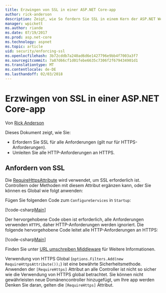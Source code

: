 ```yaml
---
title: Erzwingen von SSL in einer ASP.NET Core-app
author: rick-anderson
description: Zeigt, wie So fordern Sie SSL in einem Kern der ASP.NET Web-app
manager: wpickett
ms.author: riande
ms.date: 07/19/2017
ms.prod: asp.net-core
ms.technology: aspnet
ms.topic: article
uid: security/enforcing-ssl
ms.openlocfilehash: 3b72cddb7a240ad6d6e1427796e9bb4f7003a3f7
ms.sourcegitcommit: 7a87d66cf1d01febe6635c7306f2f679434901d1
ms.translationtype: MT
ms.contentlocale: de-DE
ms.lasthandoff: 02/03/2018
---
```

# <a name="enforcing-ssl-in-an-aspnet-core-app"></a>Erzwingen von SSL in einer ASP.NET Core-app

Von [Rick Anderson](https://twitter.com/RickAndMSFT)

Dieses Dokument zeigt, wie Sie:

- Erfordern Sie SSL für alle Anforderungen (gilt nur für HTTPS-Anforderungen).
- Umleiten Sie alle HTTP-Anforderungen an HTTPS.

## <a name="require-ssl"></a>Anfordern von SSL

Die [RequireHttpsAttribute](https://docs.microsoft.com/aspnet/core/api/microsoft.aspnetcore.mvc.requirehttpsattribute) wird verwendet, um SSL erforderlich ist. Controllern oder Methoden mit diesem Attribut ergänzen kann, oder Sie können es Global wie folgt anwenden:

Fügen Sie folgenden Code zum `ConfigureServices` in `Startup`:

[!code-csharp[Main](authentication/accconfirm/sample/WebApp1/Startup.cs?name=snippet2&highlight=4-999)]

Der hervorgehobene Code oben ist erforderlich, alle Anforderungen verwenden `HTTPS`, daher HTTP-Anforderungen werden ignoriert. Die folgende hervorgehobene Code leitet alle HTTP-Anforderungen an HTTPS:

[!code-csharp[Main](authentication/accconfirm/sample/WebApp1/Startup.cs?name=snippet_AddRedirectToHttps&highlight=7-999)]

Finden Sie unter [URL umschreiben Middleware](xref:fundamentals/url-rewriting) für Weitere Informationen.

Verwendung von HTTPS Global (`options.Filters.Add(new RequireHttpsAttribute());`) ist eine bewährte Sicherheitsmethode. Anwenden der `[RequireHttps]` Attribut an alle Controller ist nicht so sicher wie die Verwendung von HTTPS global betrachtet. Sie können nicht gewährleisten neue Domänencontroller hinzugefügt, um Ihre app werden Denken Sie daran, gelten die `[RequireHttps]` Attribut.
